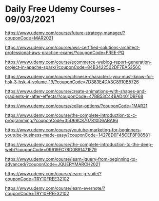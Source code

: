 # Daily Free Udemy Courses - 09/03/2021

https://www.udemy.com/course/future-strategy-manager/?couponCode=MAR2021
https://www.udemy.com/course/aws-certified-solutions-architect-professional-aws-practice-exams/?couponCode=FREE-PQ
https://www.udemy.com/course/ecommerce-weblog-report-generation-project-in-apache-spark/?couponCode=84B3422502DF7EA5356C
https://www.udemy.com/course/chinese-characters-you-must-know-for-hsk-3-hsk-4-volume-19/?couponCode=7D383E4DA3C8910B5726
https://www.udemy.com/course/create-animations-with-shapes-and-gradients-in-after-effects/?couponCode=47BB53C44BAD401DBF68
https://www.udemy.com/course/collar-options/?couponCode=1MAR21
https://www.udemy.com/course/the-complete-introduction-to-c-programming/?couponCode=35D68C8707810D6ABA86
https://www.udemy.com/course/youtube-marketing-for-beginners-youtube-business-made-easy/?couponCode=14278D0F45CEF8F08581
https://www.udemy.com/course/the-complete-introduction-to-the-deep-web/?couponCode=09919EC78D0B91471E79
https://www.udemy.com/course/learn-jquery-from-beginning-to-advanced/?couponCode=JQUERYMARCH2021
https://www.udemy.com/course/learn-g-suite/?couponCode=TRY10FREE32102
https://www.udemy.com/course/learn-evernote/?couponCode=TRY10FREE32102
